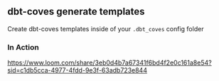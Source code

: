 ## dbt-coves generate templates

Create dbt-coves templates inside of your `.dbt_coves` config folder

### In Action

https://www.loom.com/share/3eb0d4b7a67341f6bd4f2e0c161a8e54?sid=c1db5cca-4977-4fdd-9e3f-63adb723e844

